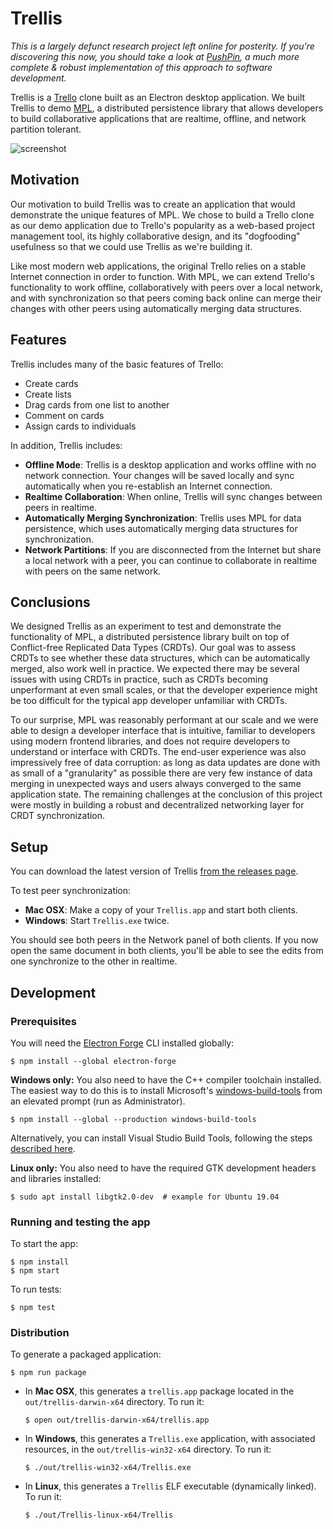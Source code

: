 # Trellis

*This is a largely defunct research project left online for posterity. If you're discovering this now, you should take a look at [PushPin](https://github.com/inkandswitch/pushpin), a much more complete & robust implementation of this approach to software development.*

Trellis is a [Trello](https://trello.com/) clone built as an Electron desktop application. We built Trellis to demo [MPL](https://github.com/automerge/mpl), a distributed persistence library that allows developers to build collaborative applications that are realtime, offline, and network partition tolerant.

![screenshot](https://raw.githubusercontent.com/automerge/trellis/master/screenshot.png)

## Motivation

Our motivation to build Trellis was to create an application that would demonstrate the unique features of MPL. We chose to build a Trello clone as our demo application due to Trello's popularity as a web-based project management tool, its highly collaborative design, and its "dogfooding" usefulness so that we could use Trellis as we're building it.

Like most modern web applications, the original Trello relies on a stable Internet connection in order to function. With MPL, we can extend Trello's functionality to work offline, collaboratively with peers over a local network, and with synchronization so that peers coming back online can merge their changes with other peers using automatically merging data structures.

## Features

Trellis includes many of the basic features of Trello:

- Create cards
- Create lists
- Drag cards from one list to another
- Comment on cards
- Assign cards to individuals

In addition, Trellis includes:

- **Offline Mode**: Trellis is a desktop application and works offline with no network connection. Your changes will be saved locally and sync automatically when you re-establish an Internet connection.
- **Realtime Collaboration**: When online, Trellis will sync changes between peers in realtime.
- **Automatically Merging Synchronization**: Trellis uses MPL for data persistence, which uses automatically merging data structures for synchronization.
- **Network Partitions**: If you are disconnected from the Internet but share a local network with a peer, you can continue to collaborate in realtime with peers on the same network.

## Conclusions

We designed Trellis as an experiment to test and demonstrate the functionality of MPL, a distributed persistence library built on top of Conflict-free Replicated Data Types (CRDTs). Our goal was to assess CRDTs to see whether these data structures, which can be automatically merged, also work well in practice. We expected there may be several issues with using CRDTs in practice, such as CRDTs becoming unperformant at even small scales, or that the developer experience might be too difficult for the typical app developer unfamiliar with CRDTs.

To our surprise, MPL was reasonably performant at our scale and we were able to design a developer interface that is intuitive, familiar to developers using modern frontend libraries, and does not require developers to understand or interface with CRDTs. The end-user experience was also impressively free of data corruption: as long as data updates are done with as small of a "granularity" as possible there are very few instance of data merging in unexpected ways and users always converged to the same application state. The remaining challenges at the conclusion of this project were mostly in building a robust and decentralized networking layer for CRDT synchronization.

## Setup

You can download the latest version of Trellis [from the releases page](https://github.com/automerge/trellis/releases).

To test peer synchronization:

- **Mac OSX**: Make a copy of your `Trellis.app` and start both clients.
- **Windows**: Start `Trellis.exe` twice.

You should see both peers in the Network panel of both clients. If you now open the same document in both clients, you'll be able to see the edits from one synchronize to the other in realtime.

## Development

### Prerequisites

You will need the [Electron Forge](https://electronforge.io/) CLI installed globally:

    $ npm install --global electron-forge

**Windows only:** You also need to have the C++ compiler toolchain installed. The easiest way to do this is to install Microsoft's [windows-build-tools](https://github.com/felixrieseberg/windows-build-tools) from an elevated prompt (run as Administrator).

    $ npm install --global --production windows-build-tools

Alternatively, you can install Visual Studio Build Tools, following the steps [described here](https://github.com/nodejs/node-gyp#on-windows).

**Linux only:** You also need to have the required GTK development headers and libraries installed:

    $ sudo apt install libgtk2.0-dev  # example for Ubuntu 19.04

### Running and testing the app

To start the app:

    $ npm install
    $ npm start

To run tests:

    $ npm test

### Distribution

To generate a packaged application:

    $ npm run package

- In **Mac OSX**, this generates a `trellis.app` package located in the `out/trellis-darwin-x64` directory. To run it:

  ```
  $ open out/trellis-darwin-x64/trellis.app
  ```

- In **Windows**, this generates a `Trellis.exe` application, with associated resources, in the `out/trellis-win32-x64` directory. To run it:
  ```
  $ ./out/trellis-win32-x64/Trellis.exe
  ```
  
- In **Linux**, this generates a `Trellis` ELF executable (dynamically linked). To run it:

  ```
  $ ./out/Trellis-linux-x64/Trellis
  ```
